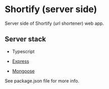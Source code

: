 # Shortify (server side)

Server side of Shortify (url shortener) web app.

## Server stack

* Typescript

* [Express](http://expressjs.com/)

* [Mongoose](https://mongoosejs.com/)

See package.json file for more info.
